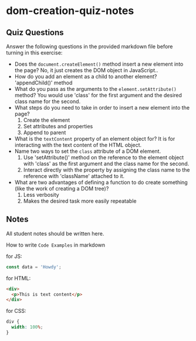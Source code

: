 # dom-creation-quiz-notes

## Quiz Questions

Answer the following questions in the provided markdown file before turning in this exercise:

- Does the `document.createElement()` method insert a new element into the page?
  No, it just creates the DOM object in JavaScript..
- How do you add an element as a child to another element?
  'appendChild()' method
- What do you pass as the arguments to the `element.setAttribute()` method?
  You would use 'class' for the first argument and the desired class name for the second.
- What steps do you need to take in order to insert a new element into the page?
  1. Create the element
  2. Set attributes and properties
  3. Append to parent
- What is the `textContent` property of an element object for?
  It is for interacting with the text content of the HTML object.
- Name two ways to set the `class` attribute of a DOM element.
  1. Use 'setAttribute()' method on the reference to the element object with 'class' as the first argument and the class name for the second.
  2. Interact directly with the property by assigning the class name to the reference with 'className' attached to it.
- What are two advantages of defining a function to do create something (like the work of creating a DOM tree)?
  1. Less verbosity
  2. Makes the desired task more easily repeatable

## Notes

All student notes should be written here.

How to write `Code Examples` in markdown

for JS:

```javascript
const data = 'Howdy';
```

for HTML:

```html
<div>
  <p>This is text content</p>
</div>
```

for CSS:

```css
div {
  width: 100%;
}
```
